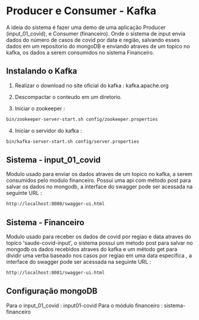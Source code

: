 # Producer e Consumer - Kafka

A ideia do sistema é fazer uma demo de uma aplicação Producer (input_01_covid), e Consumer (financeiro). Onde o sistema de input envia dados do número de casos de covid por data e região, salvando esses dados em um repositorio do mongoDB e enviando atraves de um topico no kafka, os dados a serem consumidos no sistema Financeiro.

## Instalando o Kafka

1) Realizar o download no site oficial do kafka : kafka.apache.org

2) Descompactar o conteudo em um diretorio. 
3) Iniciar o zookeeper :

```bash
bin/zookeeper-server-start.sh config/zookeeper.properties
```
4) Iniciar o servidor do kafka :

```bash
bin/kafka-server-start.sh config/server.properties
```

## Sistema - input_01_covid

Modulo usado para enviar os dados atraves de um topico no kafka, a serem consumidos pelo modulo financeiro. Possui uma api com método post para salvar os dados no mongodb, a interface do swagger pode ser acessada na seguinte URL :

```bash
http://localhost:8080/swagger-ui.html
```

## Sistema - Financeiro

Modulo usado para receber os dados de covid por regiao e data atraves do topico 'saude-covid-input', o sistema possui um metodo post para salvar no mongodb os dados recebidos atraves do kafka e um método get para dividir uma verba baseado nos casos por regiao em uma data especifica , a interface do swagger pode ser acessada na seguinte URL :

```bash
http://localhost:8081/swagger-ui.html
```


## Configuração mongoDB

Para o input_01_covid : input01-covid
Para o módulo financeiro : sistema-financeiro
